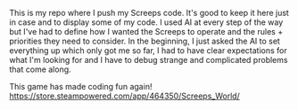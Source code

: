 This is my repo where I push my Screeps code. It's good to keep it here just in case and to display some of my code.
I used AI at every step of the way but I've had to define how I wanted the Screeps to operate and the rules + priorities they need to consider.
In the beginning, I just asked the AI to set everything up which only got me so far, I had to have clear expectations for what I'm looking for and I have to debug strange and complicated problems that come along.

This game has made coding fun again! <br>
https://store.steampowered.com/app/464350/Screeps_World/
